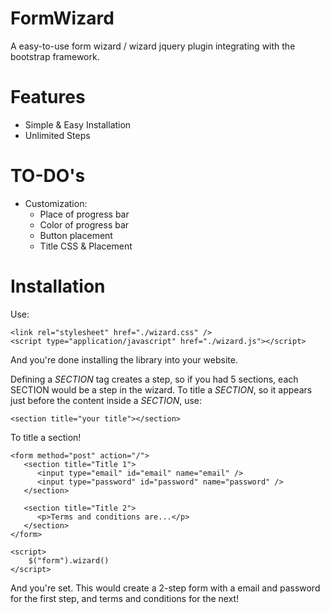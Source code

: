 # FormWizard
A easy-to-use form wizard / wizard jquery plugin integrating with the bootstrap framework.

# Features
- Simple & Easy Installation
- Unlimited Steps

# TO-DO's
- Customization:
    - Place of progress bar
    - Color of progress bar
    - Button placement
    - Title CSS & Placement

# Installation
Use:
```
<link rel="stylesheet" href="./wizard.css" />
<script type="application/javascript" href="./wizard.js"></script>
```
And you're done installing the library into your website.

Defining a *SECTION* tag creates a step, so if you had 5 sections, each SECTION would be a step in the wizard.
To title a *SECTION*, so it appears just before the content inside a *SECTION*, use:
```
<section title="your title"></section>
```
To title a section!
```
<form method="post" action="/">
   <section title="Title 1">
      <input type="email" id="email" name="email" />
      <input type="password" id="password" name="password" />
   </section>
   
   <section title="Title 2">
      <p>Terms and conditions are...</p>
   </section>
</form>

<script>
    $("form").wizard()
</script>
```
And you're set. This would create a 2-step form with a email and password for the first step, and terms and conditions for the next!
